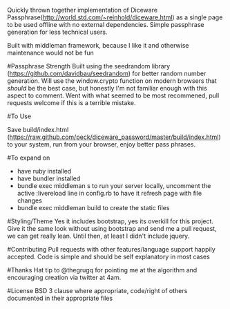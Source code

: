 Quickly thrown together implementation of Diceware Passphrase(http://world.std.com/~reinhold/diceware.html) as a single page to be used offline with no external dependencies. Simple passphrase generation for less technical users.

Built with middleman framework, because I like it and otherwise maintenance would not be fun

#Passphrase Strength
Built using the seedrandom library (https://github.com/davidbau/seedrandom) for better random number generation. Will use the window.crypto function on modern browsers that *should* be the best case, but honestly I'm not familiar enough with this aspect to comment. Went with what seemed to be most recommened, pull requests welcome if this is a terrible mistake.


#To Use

Save build/index.html (https://raw.github.com/peck/diceware_password/master/build/index.html) to your system, run from your browser, enjoy better pass phrases.

#To expand on

- have ruby installed
- have bundler installed
- bundle exec middleman s to run your server locally, uncomment the active :livereload line in config.rb to have it refresh page with file changes
- bundle exec middleman build to create the static files

#Styling/Theme
Yes it includes bootstrap, yes its overkill for this project. Give it the same look without using bootstrap and send me a pull request, we can get really lean. Until then, at least I didn't include jquery.


#Contributing
Pull requests with other features/language support happily accepted. Code is simple and should be self explanatory in most cases

#Thanks
Hat tip to @thegrugq for pointing me at the algorithm and encouraging creation via twitter at 4am.

#License
BSD 3 clause where appropriate, code/right of others documented in their appropriate files
